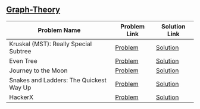 ## [Graph-Theory](https://www.hackerrank.com/domains/algorithms/graph-theory)

Problem Name|Problem Link|Solution Link
---|---|---
Kruskal (MST): Really Special Subtree|[Problem](https://www.hackerrank.com/challenges/kruskalmstrsub/problem)|[Solution](./kruskalmstrsub.java)
Even Tree|[Problem](https://www.hackerrank.com/challenges/even-tree/problem)|[Solution](./even-tree.java)
Journey to the Moon|[Problem](https://www.hackerrank.com/challenges/journey-to-the-moon/problem)|[Solution](./journey-to-the-moon.cpp)
Snakes and Ladders: The Quickest Way Up|[Problem](https://www.hackerrank.com/challenges/the-quickest-way-up/problem)|[Solution](./the-quickest-way-up.cpp)
HackerX|[Problem](https://www.hackerrank.com/challenges/missile-defend/problem)|[Solution](./missile-defend.cpp)
